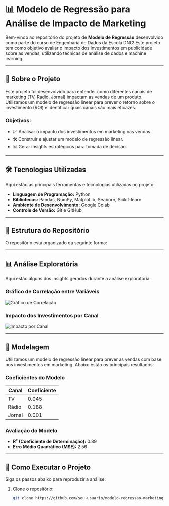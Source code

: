# 📊 Modelo de Regressão para Análise de Impacto de Marketing

Bem-vindo ao repositório do projeto de **Modelo de Regressão** desenvolvido como parte do curso de Engenharia de Dados da Escola DNC! Este projeto tem como objetivo avaliar o impacto dos investimentos em publicidade sobre as vendas, utilizando técnicas de análise de dados e machine learning.

---

## 🚀 **Sobre o Projeto**

Este projeto foi desenvolvido para entender como diferentes canais de marketing (TV, Rádio, Jornal) impactam as vendas de um produto. Utilizamos um modelo de regressão linear para prever o retorno sobre o investimento (ROI) e identificar quais canais são mais eficazes.

### **Objetivos:**
- 📈 Analisar o impacto dos investimentos em marketing nas vendas.
- 🛠 Construir e ajustar um modelo de regressão linear.
- 📊 Gerar insights estratégicos para tomada de decisão.

---

## 🛠 **Tecnologias Utilizadas**

Aqui estão as principais ferramentas e tecnologias utilizadas no projeto:

- **Linguagem de Programação:** Python
- **Bibliotecas:** Pandas, NumPy, Matplotlib, Seaborn, Scikit-learn
- **Ambiente de Desenvolvimento:** Google Colab
- **Controle de Versão:** Git e GitHub

---

## 📂 **Estrutura do Repositório**

O repositório está organizado da seguinte forma:


---

## 📊 **Análise Exploratória**

Aqui estão alguns dos insights gerados durante a análise exploratória:

### **Gráfico de Correlação entre Variáveis**
![Gráfico de Correlação](imagens/correlacao.png)

### **Impacto dos Investimentos por Canal**
![Impacto por Canal](imagens/impacto_canais.png)

---

## 🧠 **Modelagem**

Utilizamos um modelo de regressão linear para prever as vendas com base nos investimentos em marketing. Abaixo estão os principais resultados:

### **Coeficientes do Modelo**
| Canal     | Coeficiente |
|-----------|-------------|
| TV        | 0.045       |
| Rádio     | 0.188       |
| Jornal    | 0.001       |

### **Avaliação do Modelo**
- **R² (Coeficiente de Determinação):** 0.89
- **Erro Médio Quadrático (MSE):** 2.56

---

## 🎯 **Como Executar o Projeto**

Siga os passos abaixo para reproduzir a análise:

1. Clone o repositório:
   ```bash
   git clone https://github.com/seu-usuario/modelo-regressao-marketing.git
